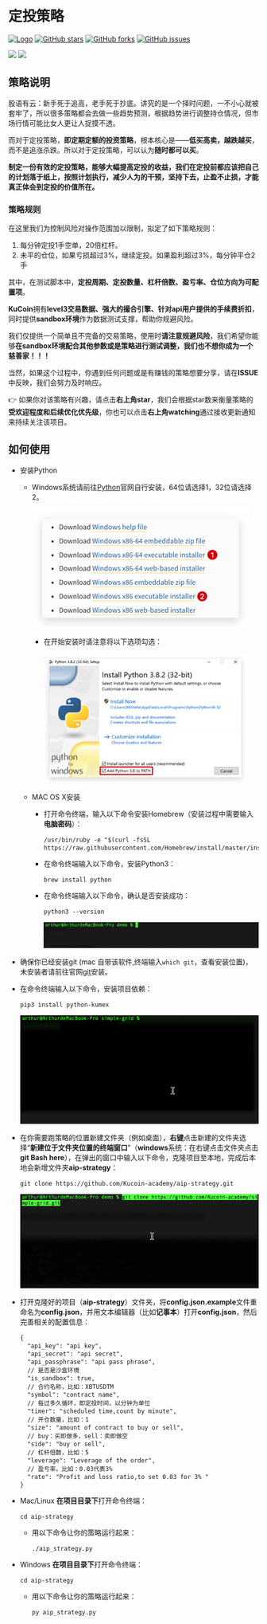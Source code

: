 # 定投策略

[![Logo](https://img.shields.io/badge/KuCoin-KuMex-yellowgreen?style=flat-square)](https://github.com/Kucoin-academy/Guide)
[![GitHub stars](https://img.shields.io/github/stars/Kucoin-academy/aip-strategy.svg?label=Stars&style=flat-square)](https://github.com/Kucoin-academy/aip-strategy)
[![GitHub forks](https://img.shields.io/github/forks/Kucoin-academy/aip-strategy.svg?label=Fork&style=flat-square)](https://github.com/Kucoin-academy/aip-strategy)
[![GitHub issues](https://img.shields.io/github/issues/Kucoin-academy/aip-strategy.svg?label=Issue&style=flat-square)](https://github.com/Kucoin-academy/aip-strategy/issues)

[![](https://img.shields.io/badge/lang-English-informational.svg?longCache=true&style=flat-square)](README.md)
[![](https://img.shields.io/badge/lang-Chinese-red.svg?longCache=true&style=flat-square)](README_CN.md)

## 策略说明

股语有云：新手死于追高，老手死于抄底。讲究的是一个择时问题，一不小心就被套牢了，所以很多策略都会去做一些趋势预测，根据趋势进行调整持仓情况，但市场行情可能比女人更让人捉摸不透。

而对于定投策略，**即定期定额的投资策略**，根本核心是——**低买高卖，越跌越买**，而不是追涨杀跌。所以对于定投策略，可以认为**随时都可以买**。

 **制定一份有效的定投策略，能够大幅提高定投的收益，我们在定投前都应该把自己的计划落于纸上，按照计划执行，减少人为的干预，坚持下去，止盈不止损，才能真正体会到定投的价值所在。**

### 策略规则

在这里我们为控制风险对操作范围加以限制，拟定了如下策略规则：

1. 每分钟定投1手空单，20倍杠杆。
2. 未平的仓位，如果亏损超过3%，继续定投。如果盈利超过3%，每分钟平仓2手

其中，在测试脚本中，**定投周期、定投数量、杠杆倍数、盈亏率、仓位方向为可配置项**。



**KuCoin**拥有**level3交易数据、强大的撮合引擎、针对api用户提供的手续费折扣**，同时提供**sandbox环境**作为数据测试支撑，帮助你规避风险。

我们仅提供一个简单且不完备的交易策略，使用时**请注意规避风险**，我们希望你能够**在sandbox环境配合其他参数或是策略进行测试调整，我们也不想你成为一个慈善家！！！**

当然，如果这个过程中，你遇到任何问题或是有赚钱的策略想要分享，请在**ISSUE**中反映，我们会努力及时响应。

:point_right: 如果你对该策略有兴趣，请点击**右上角star**，我们会根据star数来衡量策略的**受欢迎程度和后续优化优先级**，你也可以点击**右上角watching**通过接收更新通知来持续关注该项目。

## 如何使用

* 安装Python

  * Windows系统请前往[Python](https://www.python.org/downloads/windows/)官网自行安装，64位请选择1，32位请选择2。

    <img src="./img/python_download.png" style="zoom:50%" />

    * 在开始安装时请注意将以下选项勾选：

      <img src="./img/python_win.png" style="zoom:40%" />

  * MAC OS X安装

    * 打开命令终端，输入以下命令安装Homebrew（安装过程中需要输入**电脑密码**）：

      ```shell
      /usr/bin/ruby -e "$(curl -fsSL https://raw.githubusercontent.com/Homebrew/install/master/install)"
      ```

    * 在命令终端输入以下命令，安装Python3：

      ```shell
      brew install python
      ```

    * 在命令终端输入以下命令，确认是否安装成功：

      ```shell
      python3 --version
      ```

      ![](./img/python_version.gif)

* 确保你已经安装git (mac 自带该软件,终端输入`which git`，查看安装位置)，未安装者请前往官网[git](https://git-scm.com/)安装。

* 在命令终端输入以下命令，安装项目依赖：

  ```shell script
  pip3 install python-kumex
  ```

  ![pip_install](./img/pip_install.gif)
  
* 在你需要跑策略的位置新建文件夹（例如桌面），**右键**点击新建的文件夹选择“**新建位于文件夹位置的终端窗口**”（**windows**系统：在右键点击文件夹点击**git Bash here**），在弹出的窗口中输入以下命令，克隆项目至本地，完成后本地会新增文件夹**aip-strategy**：
  
  ```shell
  git clone https://github.com/Kucoin-academy/aip-strategy.git
  ```
  
  ![git_clone](./img/git_clone.gif)
  
* 打开克隆好的项目（**aip-strategy**）文件夹，将**config.json.example**文件重命名为**config.json**，并用文本编辑器（比如**记事本**）打开**config.json**，然后完善相关的配置信息：

  ```
  {
    "api_key": "api key",
    "api_secret": "api secret",
    "api_passphrase": "api pass phrase",
    // 是否是沙盒环境
    "is_sandbox": true,
    // 合约名称，比如：XBTUSDTM 
    "symbol": "contract name",
    // 每过多久循环，即定投时间，以分钟为单位
    "timer": "scheduled time,count by minute",
    // 开仓数量，比如：1
    "size": "amount of contract to buy or sell",
    // buy：买即做多，sell：卖即做空  
    "side": "buy or sell",
    // 杠杆倍数，比如：5  
    "leverage": "Leverage of the order",
    // 盈亏率，比如：0.03代表3%  
    "rate": "Profit and loss ratio,to set 0.03 for 3% "
  }
  ```
  
* Mac/Linux **在项目目录下**打开命令终端：

  ```shell
  cd aip-strategy
  ```
  * 用以下命令让你的策略运行起来：
  
    ```shell
    ./aip_strategy.py
    ```
  
* Windows **在项目目录下**打开命令终端：

  ```shell
  cd aip-strategy
  ```
  * 用以下命令让你的策略运行起来：
  
    ```shell
    py aip_strategy.py
    ```
  
  

